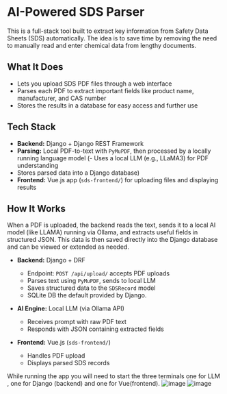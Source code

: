 # AI-Powered SDS Parser

This is a full-stack tool built to extract key information from Safety Data Sheets (SDS) automatically. The idea is to save time by removing the need to manually read and enter chemical data from lengthy documents.

## What It Does

- Lets you upload SDS PDF files through a web interface
- Parses each PDF to extract important fields like product name, manufacturer, and CAS number
- Stores the results in a database for easy access and further use

## Tech Stack

- **Backend:** Django + Django REST Framework
- **Parsing:** Local PDF-to-text with `PyMuPDF`, then processed by a locally running language model (- Uses a local LLM (e.g., LLaMA3) for PDF understanding
- Stores parsed data into a Django database)
- **Frontend:** Vue.js app (`sds-frontend/`) for uploading files and displaying results

## How It Works

When a PDF is uploaded, the backend reads the text, sends it to a local AI model (like LLAMA) running via Ollama, and extracts useful fields in structured JSON. This data is then saved directly into the Django database and can be viewed or extended as needed.
- **Backend:** Django + DRF  
  - Endpoint: `POST /api/upload/` accepts PDF uploads
  - Parses text using `PyMuPDF`, sends to local LLM
  - Saves structured data to the `SDSRecord` model
  - SQLite DB the default provided by Django.

- **AI Engine:** Local LLM (via Ollama API)
  - Receives prompt with raw PDF text
  - Responds with JSON containing extracted fields

- **Frontend:** Vue.js (`sds-frontend/`)
  - Handles PDF upload
  - Displays parsed SDS records

While running the app you will need to start the three terminals one for LLM , one for Django (backend)
and one for Vue(frontend).
![image](https://github.com/user-attachments/assets/5ef5c6c8-33d7-4265-a27a-b59974361d98)
![image](https://github.com/user-attachments/assets/61079c44-5f60-4577-a66a-7d04b8d86b63)


